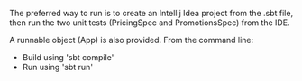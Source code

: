 The preferred way to run is to create an Intellij Idea project from the .sbt file, then run the two unit tests (PricingSpec and PromotionsSpec) from the IDE.

A runnable object (App) is also provided. From the command line:

- Build using 'sbt compile'
- Run using 'sbt run'
